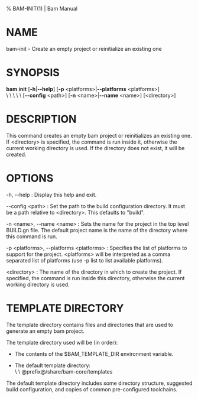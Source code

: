 % BAM-INIT(1) | Bam Manual

# NAME

bam-init - Create an empty project or reinitialize an existing one

# SYNOPSIS

**bam** **init** [**-h**|**--help**] [**-p** \<platforms\>|**--platforms** \<platforms\>]\
\  \  \  \  \  [**--config** \<path\>] [**-n** \<name\>|**--name** \<name\>] [\<directory\>]

# DESCRIPTION

This command creates an empty bam project or reinitializes an existing one.
If \<directory\> is specified, the command is run inside it, otherwise the
current working directory is used. If the directory does not exist, it will be
created.

# OPTIONS
-h, --help
:   Display this help and exit.

--config \<path\>
:   Set the path to the build configuration directory. It must be a path
    relative to \<directory\>. This defaults to "build".

-n \<name\>, --name \<name\>
:   Sets the name for the project in the top level BUILD.gn file. The default
    project name is the name of the directory where this command is run.

-p \<platforms\>, --platforms \<platforms\>
:   Specifies the list of platforms to support for the project. \<platforms\>
    will be interpreted as a comma separated list of platforms (use -p list
    to list available platforms).

\<directory\>
:   The name of the directory in which to create the project. If specified,
    the command is run inside this directory, otherwise the current working
    directory is used.

# TEMPLATE DIRECTORY

The template directory contains files and directories that are used to generate
an empty bam project.

The template directory used will be (in order):

  -   The contents of the $BAM_TEMPLATE_DIR environment variable.

  -   The default template directory:\
      \  \  @prefix@/share/bam-core/templates

The default template directory includes some directory structure, suggested
build configuration, and copies of common pre-configured toolchains.
